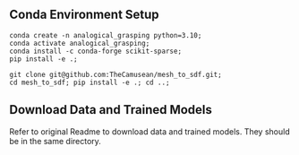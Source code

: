 ## Conda Environment Setup

```
conda create -n analogical_grasping python=3.10;
conda activate analogical_grasping;
conda install -c conda-forge scikit-sparse;
pip install -e .;

git clone git@github.com:TheCamusean/mesh_to_sdf.git;
cd mesh_to_sdf; pip install -e .; cd ..;
```

## Download Data and Trained Models

Refer to original Readme to download data and trained models. 
They should be in the same directory.